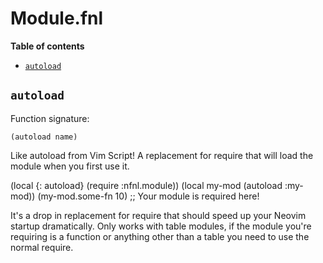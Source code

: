 # Module.fnl

**Table of contents**

- [`autoload`](#autoload)

## `autoload`
Function signature:

```
(autoload name)
```

Like autoload from Vim Script! A replacement for require that will load the
  module when you first use it.

  (local {: autoload} (require :nfnl.module))
  (local my-mod (autoload :my-mod))
  (my-mod.some-fn 10) ;; Your module is required here!

  It's a drop in replacement for require that should speed up your Neovim
  startup dramatically. Only works with table modules, if the module you're
  requiring is a function or anything other than a table you need to use the
  normal require.


<!-- Generated with Fenneldoc v1.0.1
     https://gitlab.com/andreyorst/fenneldoc -->
